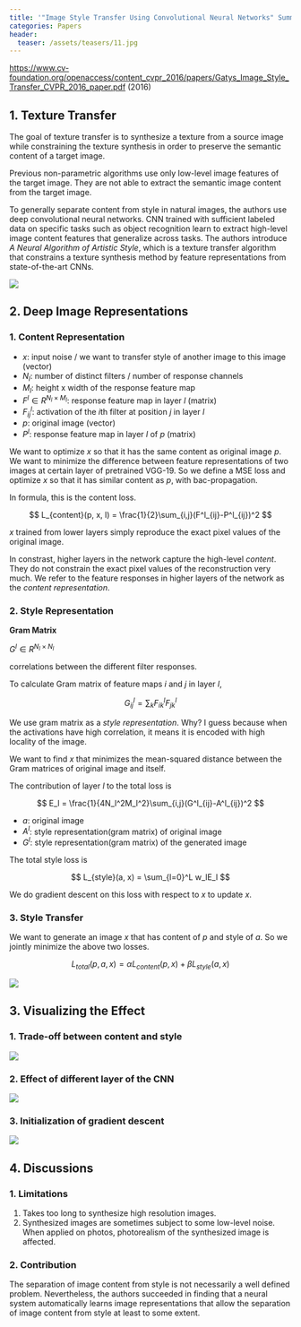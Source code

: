 ```yaml
---
title: '"Image Style Transfer Using Convolutional Neural Networks" Summarized'
categories: Papers
header:
  teaser: /assets/teasers/11.jpg
---
```


https://www.cv-foundation.org/openaccess/content_cvpr_2016/papers/Gatys_Image_Style_Transfer_CVPR_2016_paper.pdf (2016)



## 1. Texture Transfer

The goal of texture transfer is to synthesize a texture from a source image while constraining the texture synthesis in order to preserve the semantic content of a target image.

Previous non-parametric algorithms use only low-level image features of the target image. They are not able to extract the semantic image content from the target image.

To generally separate content from style in natural images, the authors use deep convolutional neural networks. CNN trained with sufficient labeled data on specific tasks such as object recognition learn to extract high-level image content features that generalize across tasks. The authors introduce *A Neural Algorithm of Artistic Style*, which is a texture transfer algorithm that constrains a texture synthesis method by feature representations from state-of-the-art CNNs.

![](https://lh3.googleusercontent.com/zNARvROegmsvm9MhtbnoI27Gm7Mgt2H8GVUEUxdWuauA5TMKIjfxe2RQS0U1JfxFxtX2J738BFVNb4oV8zleQLbkg1-0ih9x0bGKeNjXv9nRPuL8PL6Fzu1q4MR7x0HxRMEFB1bJ_g=w2400)



## 2. Deep Image Representations



### 1. Content Representation

* $x$: input noise / we want to transfer style of another image to this image (vector)
* $N_l$: number of distinct filters / number of response channels
* $M_l$: height x width of the response feature map
* $F^l \in R^{N_l \times M_l}$: response feature map in layer $l$ (matrix)
* $F^l_{ij}$: activation of the $i$th filter at position $j$ in layer $l$
* $p$: original image (vector)
* $P^l$: response feature map in layer $l$ of $p$ (matrix)

We want to optimize $x$ so that it has the same content as original image $p$. We want to minimize the difference between feature representations of two images at certain layer of pretrained VGG-19. So we define a MSE loss and optimize $x$ so that it has similar content as $p$, with bac-propagation.

In formula, this is the content loss.


$$
L_{content}(p, x, l) = \frac{1}{2}\sum_{i,j}(F^l_{ij}-P^l_{ij})^2
$$


$x$ trained from lower layers simply reproduce the exact pixel values of the original image.

In constrast, higher layers in the network capture the high-level *content*. They do not constrain the exact pixel values of the reconstruction very much. We refer to the feature responses in higher layers of the network as the *content representation*.



### 2. Style Representation

**Gram Matrix**

$G^l \in R^{N_l \times N_l}$

correlations between the different filter responses.

To calculate Gram matrix of feature maps $i$ and $j$ in layer $l$,


$$
G^l_{ij} = \sum_k F^l_{ik}F^l_{jk}
$$


We use gram matrix as a *style representation*. Why? I guess because when the activations have high correlation, it means it is encoded with high locality of the image. 

We want to find $x$ that minimizes the mean-squared distance between the Gram matrices of original image and itself.

The contribution of layer $l$ to the total loss is


$$
E_l = \frac{1}{4N_l^2M_l^2}\sum_{i,j}(G^l_{ij}-A^l_{ij})^2
$$


* $a$: original image
* $A^l$: style representation(gram matrix) of original image
* $G^l$: style representation(gram matrix) of the generated image



The total style loss is


$$
L_{style}(a, x) = \sum_{l=0}^L w_lE_l
$$


We do gradient descent on this loss with respect to $x$ to update $x$.



### 3. Style Transfer

We want to generate an image $x$ that has content of $p$ and style of $a$. So we jointly minimize the above two losses.


$$
L_{total}(p, a, x) = \alpha L_{content}(p, x) + \beta L_{style}(a, x)
$$


![](https://lh3.googleusercontent.com/sRi_nZ8l5aU28yMFkasPIrvsNrSvjTjzvpdpYwdidYFx19w22OgkLvuIkUmo16TYS98-PM7mhhWnoN4x7u_RsGoxUpUErZKQbCEQji8ji_J1Z9YHjfnOmGzYkTCU3gqQ6BzK0BCkiw=w2400)

## 3. Visualizing the Effect

### 1. Trade-off between content and style 

![](https://lh3.googleusercontent.com/P2FPJUekBoYlbeL0-4AN30y62xjOHYDd9mI7Fs9ux6mQqfd4lIfWcxvsCTfYTqzC8lF95cjsjF82ZCzAedRpWyjdjI4BweaaQteE3FvdhDupp74t5DX1ucu4Z9o1NRO3rhgIk5YIBQ=w2400)

### 2. Effect of different layer of the CNN

![](https://lh3.googleusercontent.com/ASuKAG6JKuJBjGB-FHhUZiafR7nJ5L-qLpJIb1px4qfIirfieG9enSUy28w98kzmgehVRGah1cuoiVwwIA9nJLCmP0zbuqtLL7KayRTEFgJ6gwQt-agqMsUaxUUsYhMgzJcVprwC2g=w2400)

### 3. Initialization of gradient descent

![](https://lh3.googleusercontent.com/pPOvHyq1cM6lKLO4-V2BIUTtUJMc5kgFdlnVVAlgisk3BliSQBrZ9SSG1Urv4O7bnvTYdl1Za566QV--ALrN0nkWohlJAcSbYnfmJQ_180wLZK5hyzIMMQVoSCH43h34p1tsfLzxjQ=w2400)



## 4. Discussions

### 1. Limitations

1. Takes too long to synthesize high resolution images.
2. Synthesized images are sometimes subject to some low-level noise. When applied on photos, photorealism of the synthesized image is affected.

### 2. Contribution

The separation of image content from style is not necessarily
a well defined problem. Nevertheless, the authors succeeded in finding that a neural system automatically learns image representations that allow the separation of image content from style at least to some extent.
